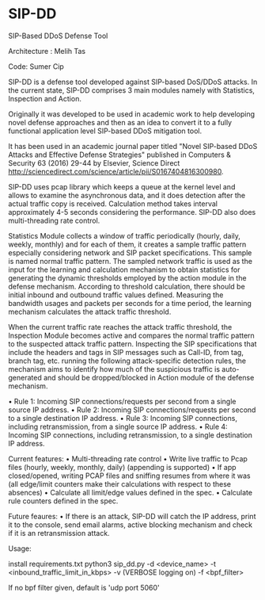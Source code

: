 # SIP-DD
SIP-Based DDoS Defense Tool

Architecture : Melih Tas

Code: Sumer Cip

SIP-DD is a defense tool developed against SIP-based DoS/DDoS attacks. In the current state, SIP-DD comprises 3 main modules namely with Statistics, Inspection and Action. 
 
Originally it was developed to be used in academic work to help developing novel defense approaches and then as an idea to convert it to a fully functional application level SIP-based DDoS mitigation tool.

It has been used in an academic journal paper titled "Novel SIP-based DDoS Attacks and Effective Defense Strategies" published in Computers & Security 63 (2016) 29-44 by Elsevier, Science Direct http://sciencedirect.com/science/article/pii/S0167404816300980.

SIP-DD uses pcap library which keeps a queue at the kernel level and allows to examine the asynchronous data, and it does detection after the actual traffic copy is received. Calculation method takes interval approximately 4-5 seconds considering the performance. SIP-DD also does multi-threading rate control. 

Statistics Module collects a window of traffic periodically (hourly, daily, weekly, monthly) and for each of them, it creates a sample traffic pattern especially considering network and SIP packet specifications. This sample is named normal traffic pattern. The sampled network traffic is used as the input for the learning and calculation mechanism to obtain statistics for generating the dynamic thresholds employed by the action module in the defense mechanism. According to threshold calculation, there should be initial inbound and outbound traffic values defined. Measuring the bandwidth usages and packets per seconds for a time period, the learning mechanism calculates the attack traffic threshold.
 
When the current traffic rate reaches the attack traffic threshold, the Inspection Module becomes active and compares the normal traffic pattern to the suspected attack traffic pattern. Inspecting the SIP specifications that include the headers and tags in SIP messages such as Call-ID, from tag, branch tag, etc. running the following attack-specific detection rules, the mechanism aims to identify how much of the suspicious traffic is auto-generated and should be dropped/blocked in Action module of the defense mechanism.
 
• Rule 1: Incoming SIP connections/requests per second from a single source IP address.
• Rule 2: Incoming SIP connections/requests per second to a single destination IP address.
• Rule 3: Incoming SIP connections, including retransmission, from a single source IP address.
• Rule 4: Incoming SIP connections, including retransmission, to a single destination IP address.
  
Current features:
•	Multi-threading rate control
•	Write live traffic to Pcap files (hourly, weekly, monthly, daily) (appending is supported) 
•	If app closed/opened, writing PCAP files and sniffing resumes from where it was (all edge/limit counters make their calculations with respect to these absences) 
•	Calculate all limit/edge values defined in the spec. 
•	Calculate rule counters defined in the spec. 

Future feaures:
•	If there is an attack, SIP-DD will catch the IP address, print it to the console, send email alarms, active blocking mechanism and check if it is an retransmission attack.  

Usage: 

install requirements.txt
python3 sip_dd.py -d <device_name> -t <inbound_traffic_limit_in_kbps> -v (VERBOSE logging on) -f <bpf_filter>

If no bpf filter given, default is 'udp port 5060' 
